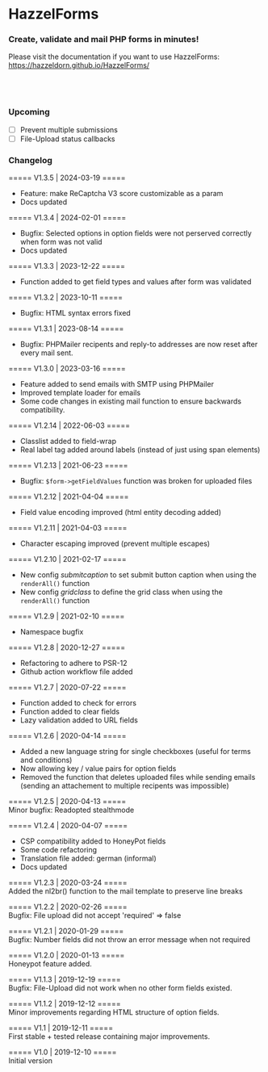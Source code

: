 # HazzelForms

### Create, validate and mail PHP forms in minutes!

Please visit the documentation if you want to use HazzelForms:<br/>
https://hazzeldorn.github.io/HazzelForms/
<br/><br/><br/><br/>

### Upcoming

- [ ] Prevent multiple submissions
- [ ] File-Upload status callbacks

### Changelog

===== V1.3.5 | 2024-03-19 ===== <br/>

- Feature: make ReCaptcha V3 score customizable as a param<br/>
- Docs updated<br/>

===== V1.3.4 | 2024-02-01 ===== <br/>

- Bugfix: Selected options in option fields were not perserved correctly when form was not valid<br/>
- Docs updated<br/>

===== V1.3.3 | 2023-12-22 ===== <br/>

- Function added to get field types and values after form was validated<br/>

===== V1.3.2 | 2023-10-11 ===== <br/>

- Bugfix: HTML syntax errors fixed<br/>

===== V1.3.1 | 2023-08-14 ===== <br/>

- Bugfix: PHPMailer recipents and reply-to addresses are now reset after every mail sent.<br/>

===== V1.3.0 | 2023-03-16 ===== <br/>

- Feature added to send emails with SMTP using PHPMailer<br/>
- Improved template loader for emails<br/>
- Some code changes in existing mail function to ensure backwards compatibility.<br/>

===== V1.2.14 | 2022-06-03 ===== <br/>

- Classlist added to field-wrap
- Real label tag added around labels (instead of just using span elements)

===== V1.2.13 | 2021-06-23 ===== <br/>

- Bugfix: <code>$form->getFieldValues</code> function was broken for uploaded files

===== V1.2.12 | 2021-04-04 ===== <br/>

- Field value encoding improved (html entity decoding added)

===== V1.2.11 | 2021-04-03 ===== <br/>

- Character escaping improved (prevent multiple escapes)

===== V1.2.10 | 2021-02-17 ===== <br/>

- New config <em>submitcaption</em> to set submit button caption when using the <code>renderAll()</code> function
- New config <em>gridclass</em> to define the grid class when using the <code>renderAll()</code> function

===== V1.2.9 | 2021-02-10 ===== <br/>

- Namespace bugfix

===== V1.2.8 | 2020-12-27 ===== <br/>

- Refactoring to adhere to PSR-12
- Github action workflow file added

===== V1.2.7 | 2020-07-22 ===== <br/>

- Function added to check for errors
- Function added to clear fields
- Lazy validation added to URL fields

===== V1.2.6 | 2020-04-14 ===== <br/>

- Added a new language string for single checkboxes (useful for terms and conditions)
- Now allowing key / value pairs for option fields
- Removed the function that deletes uploaded files while sending emails (sending an attachement to multiple recipents was impossible)

===== V1.2.5 | 2020-04-13 ===== <br/>
Minor bugfix: Readopted stealthmode

===== V1.2.4 | 2020-04-07 ===== <br/>

- CSP compatibility added to HoneyPot fields
- Some code refactoring
- Translation file added: german (informal)
- Docs updated

===== V1.2.3 | 2020-03-24 ===== <br/>
Added the nl2br() function to the mail template to preserve line breaks

===== V1.2.2 | 2020-02-26 ===== <br/>
Bugfix: File upload did not accept 'required' => false

===== V1.2.1 | 2020-01-29 ===== <br/>
Bugfix: Number fields did not throw an error message when not required

===== V1.2.0 | 2020-01-13 ===== <br/>
Honeypot feature added.

===== V1.1.3 | 2019-12-19 ===== <br/>
Bugfix: File-Upload did not work when no other form fields existed.

===== V1.1.2 | 2019-12-12 ===== <br/>
Minor improvements regarding HTML structure of option fields.

===== V1.1 | 2019-12-11 ===== <br/>
First stable + tested release containing major improvements.

===== V1.0 | 2019-12-10 ===== <br/>
Initial version
